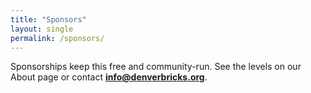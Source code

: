 ```yaml
---
title: "Sponsors"
layout: single
permalink: /sponsors/
---
```


Sponsorships keep this free and community-run. See the levels on our About page or contact **[info@denverbricks.org](mailto:info@denverbricks.org)**.
